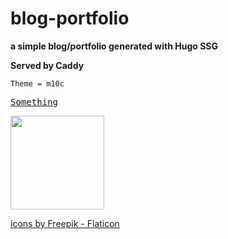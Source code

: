 # blog-portfolio
**a simple blog/portfolio generated with Hugo SSG**



__Served by Caddy__

`Theme = m10c`

<pre>
<a href="www.google.com">Something</a>
</pre>




   <img src="https://cdn-icons-png.flaticon.com/512/2282/2282188.png" width="150" height="150" class="center">
   
   
   <a href="https://www.flaticon.com/free-icons/web-development" title="web development icons"> icons by Freepik - Flaticon</a>
